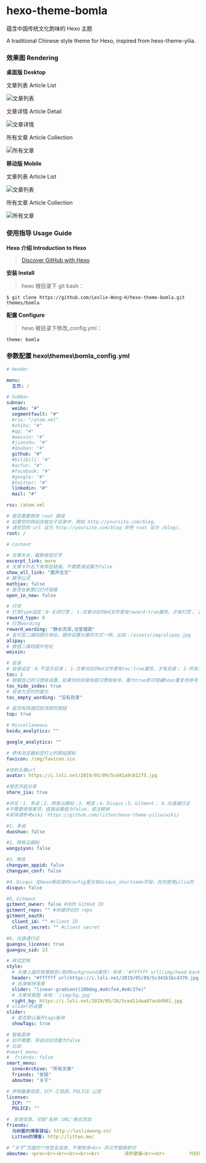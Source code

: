 # hexo-theme-bomla

蕴含中国传统文化韵味的 Hexo 主题

A traditional Chinese style theme for Hexo, inspired from hexo-theme-yilia.

### 效果图 Rendering

**桌面版 Desktop**

文章列表 Article List

![文章列表](https://i.loli.net/2020/02/14/eobiGDQCT2LWdJU.png)

文章详情 Article Detail

![文章详情](https://i.loli.net/2020/02/14/1n3Sj4FgHBp5JGM.png)

所有文章 Article Collection

![所有文章](https://i.loli.net/2020/02/14/letZrLzx8u1UqhQ.png)

**移动版 Mobile**

文章列表 Article List

![文章列表](https://i.loli.net/2020/02/14/lM18CVLdEzW3QuO.png)

所有文章 Article Collection

![所有文章](https://i.loli.net/2020/02/14/PA5Zqk7XMuijybT.png)

### 使用指导 Usage Guide

**Hexo 介绍 Introduction to Hexo**

> [Discover GitHub with Hexo](https://www.lesliewong.cn/github/DiscoverGitHubwithHexo.pdf)

**安装 Install**

> hexo 根目录下 git bash：

```
$ git clone https://github.com/Leslie-Wong-H/hexo-theme-bomla.git themes/bomla
```

**配置 Configure**

> hexo 根目录下修改\_config.yml：

```
theme: bomla
```

### 参数配置 hexo\themes\bomla_config.yml

```yml
# Header

menu:
  主页: /

# SubNav
subnav:
  weibo: "#"
  segmentfault: "#"
  #rss: "/atom.xml"
  #zhihu: "#"
  #qq: "#"
  #weixin: "#"
  #jianshu: "#"
  #douban: "#"
  github: "#"
  #bilibili: "#"
  #acfun: "#"
  #facebook: "#"
  #google: "#"
  #twitter: "#"
  linkedin: "#"
  mail: "#"

rss: /atom.xml

# 是否需要修改 root 路径
# 如果您的网站存放在子目录中，例如 http://yoursite.com/blog，
# 请将您的 url 设为 http://yoursite.com/blog 并把 root 设为 /blog/。
root: /

# Content

# 文章太长，截断按钮文字
excerpt_link: more
# 文章卡片右下角常驻链接，不需要请设置为false
show_all_link: "展开全文"
# 数学公式
mathjax: false
# 是否在新窗口打开链接
open_in_new: false

# 打赏
# 打赏type设定：0-关闭打赏； 1-文章对应的md文件里有reward:true属性，才有打赏； 2-所有文章均有打赏
reward_type: 0
# 打赏wording
reward_wording: "静水流深,沧笙踏歌"
# 支付宝二维码图片地址，跟你设置头像的方式一样。比如：/assets/img/alipay.jpg
alipay:
# 微信二维码图片地址
weixin:

# 目录
# 目录设定：0-不显示目录； 1-文章对应的md文件里有toc:true属性，才有目录； 2-所有文章均显示目录
toc: 2
# 根据自己的习惯来设置，如果你的目录标题习惯有标号，置为true即可隐藏hexo重复的序号；否则置为false
toc_hide_index: true
# 目录为空时的提示
toc_empty_wording: "没有目录"

# 是否有快速回到顶部的按钮
top: true

# Miscellaneous
baidu_analytics: ""

google_analytics: ""

# 修改浏览器标签栏上的网站图标
favicon: /img/favicon.ico

#你的头像url
avatar: https://i.loli.net/2019/05/09/5cd41a9c81275.jpg

#是否开启分享
share_jia: true

#评论：1、多说；2、网易云跟帖；3、畅言；4、Disqus；5、Gitment； 6.光速通行证
#不需要使用某项，直接设置值为false，或注释掉
#具体请参考wiki：https://github.com/litten/hexo-theme-yilia/wiki/

#1、多说
duoshuo: false

#2、网易云跟帖
wangyiyun: false

#3、畅言
changyan_appid: false
changyan_conf: false

#4、Disqus 在hexo根目录的config里也有disqus_shortname字段，优先使用yilia的
disqus: false

#5、Gitment
gitment_owner: false #你的 GitHub ID
gitment_repo: "" #存储评论的 repo
gitment_oauth:
  client_id: "" #client ID
  client_secret: "" #client secret

#6、光速通行证
guangsu_license: true
guangsu_sid: 23

# 样式定制
style:
  # 头像上面的背景颜色(用的background属性) 本地：'#ffffff url(/img/head-backimg.jpg)'
  header: "#ffffff url(https://i.loli.net/2019/05/09/5cd41b1bc4370.jpg)"
  # 右滑板块背景
  slider: "linear-gradient(200deg,#a0cfe4,#e8c37e)"
  # 文章背景图 本地：'/img/bg.jpg'
  right_bg: https://i.loli.net/2019/05/28/5ced114aa07ac64901.jpg
# slider的设置
slider:
  # 是否默认展开tags板块
  showTags: true

# 智能菜单
# 如不需要，将该对应项置为false
# 比如
#smart_menu:
#  friends: false
smart_menu:
  innerArchive: "所有文章"
  friends: "友链"
  aboutme: "关于"

# 声明备案信息，ICP-工信部，POLICE-公安
license:
  ICP: ""
  POLICE: ""

#　友链信息，可按"名称：URL"格式添加
friends:
  马树菌的博客驿站: http://lesliewong.cn/
  Litten的博客: http://litten.me/

# “关于”页面的个性签名信息，不需修改<br> 将汉字替换即可
aboutme: <pre><br><br><br><br><br>         诗的歌者<br><br>         代码玩家<br><br>         赏金猎人<br><br>      麦田里的守望者<br><br>       非典型中二病<br><br>
```

